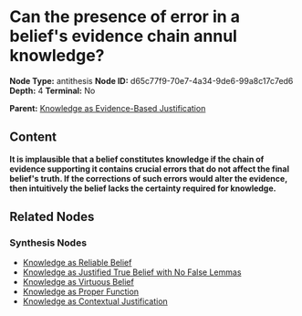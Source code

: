 # Can the presence of error in a belief's evidence chain annul knowledge?

**Node Type:** antithesis
**Node ID:** d65c77f9-70e7-4a34-9de6-99a8c17c7ed6
**Depth:** 4
**Terminal:** No

**Parent:** [Knowledge as Evidence-Based Justification](knowledge-as-evidence-based-justification-synthesis-1177ac28-9707-4b6c-8a8c-c09b0fe4dd7f.md)

## Content

**It is implausible that a belief constitutes knowledge if the chain of evidence supporting it contains crucial errors that do not affect the final belief's truth. If the corrections of such errors would alter the evidence, then intuitively the belief lacks the certainty required for knowledge.**

## Related Nodes

### Synthesis Nodes

- [Knowledge as Reliable Belief](knowledge-as-reliable-belief-synthesis-643d7051-3178-4a91-a580-a2853e6b508f.md)
- [Knowledge as Justified True Belief with No False Lemmas](knowledge-as-justified-true-belief-with-no-false-lemmas-synthesis-cb89fe07-9379-485b-9ab5-bdcdd9f3241f.md)
- [Knowledge as Virtuous Belief](knowledge-as-virtuous-belief-synthesis-1b6eafbc-2402-4f38-a56d-c62580aa4e0e.md)
- [Knowledge as Proper Function](knowledge-as-proper-function-synthesis-e811998d-3f48-42e6-a54c-026ff30dc171.md)
- [Knowledge as Contextual Justification](knowledge-as-contextual-justification-synthesis-fd1f6bf0-2f2c-4aac-a480-330a6fa78c79.md)
